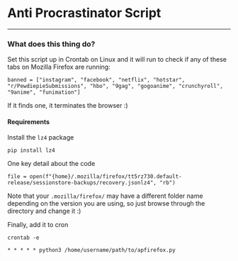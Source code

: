 
# Anti Procrastinator Script
---

### What does this thing do?

Set this script up in Crontab on Linux and it will run to check if any of these tabs on Mozilla Firefox are running:

	banned = ["instagram", "facebook", "netflix", "hotstar", "r/PewdiepieSubmissions", "hbo", "9gag", "gogoanime", "crunchyroll", "9anime", "funimation"]

If it finds one, it terminates the browser :)
<br>

#### Requirements

Install the  `lz4`  package

	pip install lz4


One key detail about the code

	file = open(f"{home}/.mozilla/firefox/tt5rz730.default-release/sessionstore-backups/recovery.jsonlz4", "rb")

Note that your  `.mozilla/firefox/`  may have a different folder name depending on the version you are using, so just browse through the directory and change it :)

Finally, add it to cron

	crontab -e

	* * * * * python3 /home/username/path/to/apfirefox.py


